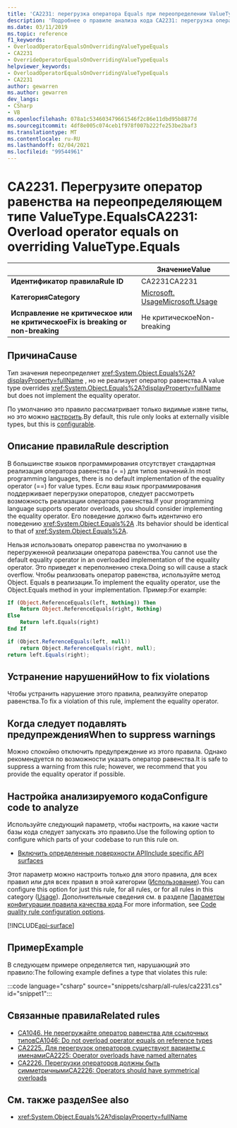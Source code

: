 ```yaml
---
title: 'CA2231: перегрузка оператора Equals при переопределении ValueType. Equals (анализ кода)'
description: 'Подробнее о правиле анализа кода CA2231: перегрузка оператора Equals при переопределении ValueType. Equals'
ms.date: 03/11/2019
ms.topic: reference
f1_keywords:
- OverloadOperatorEqualsOnOverridingValueTypeEquals
- CA2231
- OverrideOperatorEqualsOnOverridingValueTypeEquals
helpviewer_keywords:
- OverloadOperatorEqualsOnOverridingValueTypeEquals
- CA2231
author: gewarren
ms.author: gewarren
dev_langs:
- CSharp
- VB
ms.openlocfilehash: 078a1c534603479661546f2c86e11dbd95b8877d
ms.sourcegitcommit: 4df8e005c074ceb1f978f007b222fe253be2baf3
ms.translationtype: MT
ms.contentlocale: ru-RU
ms.lasthandoff: 02/04/2021
ms.locfileid: "99544961"
---
```

# <a name="ca2231-overload-operator-equals-on-overriding-valuetypeequals"></a><span data-ttu-id="e3469-103">CA2231. Перегрузите оператор равенства на переопределяющем типе ValueType.Equals</span><span class="sxs-lookup"><span data-stu-id="e3469-103">CA2231: Overload operator equals on overriding ValueType.Equals</span></span>

| | <span data-ttu-id="e3469-104">Значение</span><span class="sxs-lookup"><span data-stu-id="e3469-104">Value</span></span> |
|-|-|
| <span data-ttu-id="e3469-105">**Идентификатор правила**</span><span class="sxs-lookup"><span data-stu-id="e3469-105">**Rule ID**</span></span> |<span data-ttu-id="e3469-106">CA2231</span><span class="sxs-lookup"><span data-stu-id="e3469-106">CA2231</span></span>|
| <span data-ttu-id="e3469-107">**Категория**</span><span class="sxs-lookup"><span data-stu-id="e3469-107">**Category**</span></span> |[<span data-ttu-id="e3469-108">Microsoft. Usage</span><span class="sxs-lookup"><span data-stu-id="e3469-108">Microsoft.Usage</span></span>](usage-warnings.md)|
| <span data-ttu-id="e3469-109">**Исправление не критическое или не критическое**</span><span class="sxs-lookup"><span data-stu-id="e3469-109">**Fix is breaking or non-breaking**</span></span> |<span data-ttu-id="e3469-110">Не критическое</span><span class="sxs-lookup"><span data-stu-id="e3469-110">Non-breaking</span></span>|

## <a name="cause"></a><span data-ttu-id="e3469-111">Причина</span><span class="sxs-lookup"><span data-stu-id="e3469-111">Cause</span></span>

<span data-ttu-id="e3469-112">Тип значения переопределяет <xref:System.Object.Equals%2A?displayProperty=fullName> , но не реализует оператор равенства.</span><span class="sxs-lookup"><span data-stu-id="e3469-112">A value type overrides <xref:System.Object.Equals%2A?displayProperty=fullName> but does not implement the equality operator.</span></span>

<span data-ttu-id="e3469-113">По умолчанию это правило рассматривает только видимые извне типы, но это можно [настроить](#configure-code-to-analyze).</span><span class="sxs-lookup"><span data-stu-id="e3469-113">By default, this rule only looks at externally visible types, but this is [configurable](#configure-code-to-analyze).</span></span>

## <a name="rule-description"></a><span data-ttu-id="e3469-114">Описание правила</span><span class="sxs-lookup"><span data-stu-id="e3469-114">Rule description</span></span>

<span data-ttu-id="e3469-115">В большинстве языков программирования отсутствует стандартная реализация оператора равенства (= =) для типов значений.</span><span class="sxs-lookup"><span data-stu-id="e3469-115">In most programming languages, there is no default implementation of the equality operator (==) for value types.</span></span> <span data-ttu-id="e3469-116">Если ваш язык программирования поддерживает перегрузки операторов, следует рассмотреть возможность реализации оператора равенства.</span><span class="sxs-lookup"><span data-stu-id="e3469-116">If your programming language supports operator overloads, you should consider implementing the equality operator.</span></span> <span data-ttu-id="e3469-117">Его поведение должно быть идентично его поведению <xref:System.Object.Equals%2A> .</span><span class="sxs-lookup"><span data-stu-id="e3469-117">Its behavior should be identical to that of <xref:System.Object.Equals%2A>.</span></span>

<span data-ttu-id="e3469-118">Нельзя использовать оператор равенства по умолчанию в перегруженной реализации оператора равенства.</span><span class="sxs-lookup"><span data-stu-id="e3469-118">You cannot use the default equality operator in an overloaded implementation of the equality operator.</span></span> <span data-ttu-id="e3469-119">Это приведет к переполнению стека.</span><span class="sxs-lookup"><span data-stu-id="e3469-119">Doing so will cause a stack overflow.</span></span> <span data-ttu-id="e3469-120">Чтобы реализовать оператор равенства, используйте метод Object. Equals в реализации.</span><span class="sxs-lookup"><span data-stu-id="e3469-120">To implement the equality operator, use the Object.Equals method in your implementation.</span></span> <span data-ttu-id="e3469-121">Пример:</span><span class="sxs-lookup"><span data-stu-id="e3469-121">For example:</span></span>

```vb
If (Object.ReferenceEquals(left, Nothing)) Then
    Return Object.ReferenceEquals(right, Nothing)
Else
    Return left.Equals(right)
End If
```

```csharp
if (Object.ReferenceEquals(left, null))
    return Object.ReferenceEquals(right, null);
return left.Equals(right);
```

## <a name="how-to-fix-violations"></a><span data-ttu-id="e3469-122">Устранение нарушений</span><span class="sxs-lookup"><span data-stu-id="e3469-122">How to fix violations</span></span>

<span data-ttu-id="e3469-123">Чтобы устранить нарушение этого правила, реализуйте оператор равенства.</span><span class="sxs-lookup"><span data-stu-id="e3469-123">To fix a violation of this rule, implement the equality operator.</span></span>

## <a name="when-to-suppress-warnings"></a><span data-ttu-id="e3469-124">Когда следует подавлять предупреждения</span><span class="sxs-lookup"><span data-stu-id="e3469-124">When to suppress warnings</span></span>

<span data-ttu-id="e3469-125">Можно спокойно отключить предупреждение из этого правила. Однако рекомендуется по возможности указать оператор равенства.</span><span class="sxs-lookup"><span data-stu-id="e3469-125">It is safe to suppress a warning from this rule; however, we recommend that you provide the equality operator if possible.</span></span>

## <a name="configure-code-to-analyze"></a><span data-ttu-id="e3469-126">Настройка анализируемого кода</span><span class="sxs-lookup"><span data-stu-id="e3469-126">Configure code to analyze</span></span>

<span data-ttu-id="e3469-127">Используйте следующий параметр, чтобы настроить, на какие части базы кода следует запускать это правило.</span><span class="sxs-lookup"><span data-stu-id="e3469-127">Use the following option to configure which parts of your codebase to run this rule on.</span></span>

- [<span data-ttu-id="e3469-128">Включить определенные поверхности API</span><span class="sxs-lookup"><span data-stu-id="e3469-128">Include specific API surfaces</span></span>](#include-specific-api-surfaces)

<span data-ttu-id="e3469-129">Этот параметр можно настроить только для этого правила, для всех правил или для всех правил в этой категории ([Использование](usage-warnings.md)).</span><span class="sxs-lookup"><span data-stu-id="e3469-129">You can configure this option for just this rule, for all rules, or for all rules in this category ([Usage](usage-warnings.md)).</span></span> <span data-ttu-id="e3469-130">Дополнительные сведения см. в разделе [Параметры конфигурации правила качества кода](../code-quality-rule-options.md).</span><span class="sxs-lookup"><span data-stu-id="e3469-130">For more information, see [Code quality rule configuration options](../code-quality-rule-options.md).</span></span>

[!INCLUDE[api-surface](~/includes/code-analysis/api-surface.md)]

## <a name="example"></a><span data-ttu-id="e3469-131">Пример</span><span class="sxs-lookup"><span data-stu-id="e3469-131">Example</span></span>

<span data-ttu-id="e3469-132">В следующем примере определяется тип, нарушающий это правило:</span><span class="sxs-lookup"><span data-stu-id="e3469-132">The following example defines a type that violates this rule:</span></span>

:::code language="csharp" source="snippets/csharp/all-rules/ca2231.cs" id="snippet1":::

## <a name="related-rules"></a><span data-ttu-id="e3469-133">Связанные правила</span><span class="sxs-lookup"><span data-stu-id="e3469-133">Related rules</span></span>

- [<span data-ttu-id="e3469-134">CA1046. Не перегружайте оператор равенства для ссылочных типов</span><span class="sxs-lookup"><span data-stu-id="e3469-134">CA1046: Do not overload operator equals on reference types</span></span>](ca1046.md)
- [<span data-ttu-id="e3469-135">CA2225. Для перегрузок операторов существуют варианты с именами</span><span class="sxs-lookup"><span data-stu-id="e3469-135">CA2225: Operator overloads have named alternates</span></span>](ca2225.md)
- [<span data-ttu-id="e3469-136">CA2226. Перегрузки операторов должны быть симметричными</span><span class="sxs-lookup"><span data-stu-id="e3469-136">CA2226: Operators should have symmetrical overloads</span></span>](ca2226.md)

## <a name="see-also"></a><span data-ttu-id="e3469-137">См. также раздел</span><span class="sxs-lookup"><span data-stu-id="e3469-137">See also</span></span>

- <xref:System.Object.Equals%2A?displayProperty=fullName>
